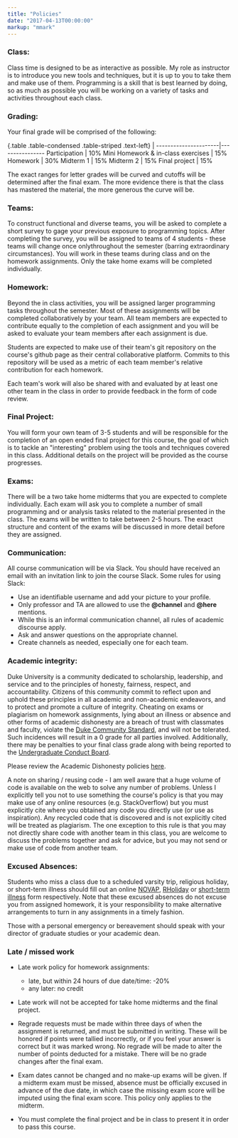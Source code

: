 ```yaml
---
title: "Policies"
date: "2017-04-13T00:00:00"
markup: "mmark"
---
```


### Class:

Class time is designed to be as interactive as possible. My role as instructor is to introduce you new tools and techniques, but it is up to you to take them and make use of them. Programming is a skill that is best learned by doing, so as much as possible you will be working on a variety of tasks and activities throughout each class.

### Grading:

Your final grade will be comprised of the following:

{.table .table-condensed .table-striped .text-left}
 <span></span>        | <span></span>
----------------------|----------------
Participation         | 10%
Mini Homework & in-class exercises         | 15%
Homework              | 30%
Midterm 1             | 15%
Midterm 2             | 15%
Final project         | 15%

The exact ranges for letter grades will be curved and cutoffs will be determined after the final exam. The more evidence there is that the class has mastered the material, the more generous the curve will be. 



### Teams:

To construct functional and diverse teams, you will be asked to complete a short survey to gage your previous exposure to programming topics. After completing the survey, you will be assigned to teams of 4 students - these teams will change once  onlythroughout the semester (barring extraordinary circumstances). You will work in these teams during class and on the homework assignments. Only the take home exams will be completed individually.

### Homework:

Beyond the in class activities, you will be assigned larger programming tasks throughout the semester. Most of these assignments will be completed collaboratively by your team. All team members are expected to contribute equally to the completion of each assignment and you will be asked to evaluate your team members after each assignment is due.

Students are expected to make use of their team's git repository on the course's github page as their central collaborative platform. Commits to this repository will be used as a metric of each team member's relative contribution for each homework.

Each team's work will also be shared with and evaluated by at least one other team in the class in order to provide feedback in the form of code review. 

### Final Project:

You will form your own team of 3-5 students and will be responsible for the completion of an open ended final project for this course, the goal of which is to tackle an "interesting" problem using the tools and techniques covered in this class. Additional details on the project will be provided as the course progresses.

### Exams:

There will be a two take home midterms that you are expected to complete individually. Each exam will ask you to complete a number of small programming and or analysis tasks related to the material presented in the class. The exams will be written to take between 2-5 hours. The exact structure and content of the exams will be discussed in more detail before they are assigned.

### Communication:

All course communication will be via Slack. You should have received an email with an invitation link to join the course Slack. Some rules for using Slack:

- Use an identifiable username and add your picture to your profile.
- Only professor and TA are allowed to use the **@channel** and **@here** mentions.
- While this is an informal communication channel, all rules of academic discourse apply.
- Ask and answer questions on the appropriate channel.
- Create channels as needed, especially one for each team.

### Academic integrity:

Duke University is a community dedicated to scholarship, leadership, and service and to the principles of honesty, fairness, respect, and accountability. Citizens of this community commit to reflect upon and uphold these principles in all academic and non-academic endeavors, and to protect and promote a culture of integrity. Cheating on exams or plagiarism on homework assignments, lying about an illness or absence and other forms of academic dishonesty are a breach of trust with classmates and faculty, violate the <a href="http://www.studentaffairs.duke.edu/conduct/resources/dcs">Duke Community Standard</a>, and will not be tolerated. Such incidences will result in a 0 grade for all parties involved.  Additionally, there may be penalties to your final class grade along with being reported to the <a href="http://www.studentaffairs.duke.edu/conduct/about/ucbhearings">Undergraduate Conduct Board</a>.

Please review the Academic Dishonesty policies <a href="https://studentaffairs.duke.edu/conduct">here</a>. 

A note on sharing / reusing code - I am well aware that a huge volume of code is available on the web to solve any number of problems. Unless I explicitly tell you not to use something the course's policy is that you may make use of any online resources (e.g. StackOverflow) but you must explicitly cite where you obtained any code you directly use (or use as inspiration). Any recycled code that is discovered and is not explicitly cited will be treated as plagiarism. The one exception to this rule is that you may not directly share code with another team in this class, you are welcome to discuss the problems together and ask for advice, but you may not send or make use of code from another team.

### Excused Absences:

Students who miss a class due to a scheduled varsity trip, religious holiday, or short-term illness should fill out an online <a href="http://trinity.duke.edu/academic-requirements?p=notification-of-varsity-athletic-participation-novap">NOVAP</a>, <a href="http://trinity.duke.edu/academic-requirements?p=religious-observance">RHoliday</a> or <a href="http://trinity.duke.edu/academic-requirements?p=policy-short-term-illness-notification">short-term illness</a> form respectively. Note that these excused absences do not excuse you from assigned homework, it is your responsibility to make alternative arrangements to turn in any assignments in a timely fashion.

Those with a personal emergency or bereavement should speak with your director of graduate studies or your academic dean.

### Late / missed work

- Late work policy for homework assignments:
    - late, but within 24 hours of due date/time: -20%
    - any later: no credit
    
- Late work will not be accepted for take home midterms and the final project.

- Regrade requests must be made within three days of when the assignment is returned, and must be submitted in writing. These will be honored if points were tallied incorrectly, or if you feel your answer is correct but it was marked wrong. No regrade will be made to alter the number of points deducted for a mistake. There will be no grade changes after the final exam.

- Exam dates cannot be changed and no make-up exams will be given. If a midterm exam must be missed, absence must be officially excused in advance of the due date, in which case the missing exam score will be imputed using the final exam score. This policy only applies to the midterm.

- You must complete the final project and be in class to present it in order to pass this course.
